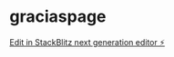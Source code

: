 # graciaspage

[Edit in StackBlitz next generation editor ⚡️](https://stackblitz.com/~/github.com/draufa/graciaspage)